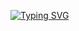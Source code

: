 [![Typing SVG](https://readme-typing-svg.demolab.com?font=Press+Start+2P&size=12&pause=1000&color=ED3EF0&width=435&lines=HEY+THERE%2C+I'M+UMUT!;+I+ENJOY+BUILDING+RARE+STUFF%F0%9F%92%8E+;I+LOVE+BABY+YODA+%F0%9F%92%9A+%26+VALORANT+%F0%9F%92%A2)](https://git.io/typing-svg)
<!---
# 🧑‍💻 Umut Konmuş | iOS Developer

Hello! I'm Umut Konmuş, a passionate software developer with a focus on mobile app development using Swift. I have hands-on experience in building iOS applications and enjoy exploring the latest features of Swift.

## 💼 About Me

- 🚀 I'm passionate about mobile app development with **Swift**.
- 🔧 I have experience in developing iOS apps using **SwiftUI** and **UIKit**
- 🎓 Knowledgeable in **Xcode**, **Core Data**, **Core Graphics**, and other essential iOS development tools.
- 🛠️ I have experience working in team environments and applying software engineering best practices.

## 🔧 Technologies I Use

- **Swift** & **SwiftUI**
- **UIKit**
- **Core Data**
- **Core Graphics** & **Core Animation**
- **Xcode**
- **C#** (for backend)
- **Firebase** (for cloud and backend services)

## 🌱 I'm Currently Learning

- Advanced **SwiftUI** features
- Performance optimization in iOS apps
- API management and backend integration

## 📬 Contact Me

- 💼 [https://www.linkedin.com/in/umutkonmus/](#)
- 📧 Email: [umutkonmus@gmail.com](mailto:umutkonmus@gmail.com)
- 📱 I actively share my projects on GitHub, so stay tuned for updates!

---

**"Software development is not just a job, it’s a passion!"**

--->
<!---
umutkonmus/umutkonmus is a ✨ special ✨ repository because its `README.md` (this file) appears on your GitHub profile.
You can click the Preview link to take a look at your changes.
--->
